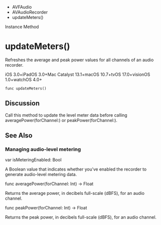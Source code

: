 

- AVFAudio
- AVAudioRecorder
-  updateMeters() 

Instance Method

# updateMeters()

Refreshes the average and peak power values for all channels of an audio recorder.

iOS 3.0+iPadOS 3.0+Mac Catalyst 13.1+macOS 10.7+tvOS 17.0+visionOS 1.0+watchOS 4.0+

``` source
func updateMeters()
```

## Discussion

Call this method to update the level meter data before calling averagePower(forChannel:) or peakPower(forChannel:).

## See Also

### Managing audio-level metering

var isMeteringEnabled: Bool

A Boolean value that indicates whether you’ve enabled the recorder to generate audio-level metering data.

func averagePower(forChannel: Int) -> Float

Returns the average power, in decibels full-scale (dBFS), for an audio channel.

func peakPower(forChannel: Int) -> Float

Returns the peak power, in decibels full-scale (dBFS), for an audio channel.

